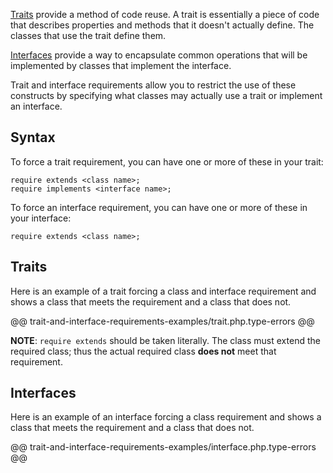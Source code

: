 [Traits](http://php.net/manual/en/language.oop5.traits.php) provide a method of code reuse. A trait is essentially a piece of code that describes properties and methods that it doesn't actually define. The classes that use the trait define them.

[Interfaces](http://php.net/manual/en/language.oop5.interfaces.php) provide a way to encapsulate common operations that will be implemented by classes that implement the interface.

Trait and interface requirements allow you to restrict the use of these constructs by specifying what classes may actually use a trait or implement an interface.

## Syntax

To force a trait requirement, you can have one or more of these in your trait:

```
require extends <class name>;
require implements <interface name>;
```

To force an interface requirement, you can have one or more of these in your interface:

```
require extends <class name>;
```

## Traits

Here is an example of a trait forcing a class and interface requirement and shows a class that meets the requirement and a class that does not.

@@ trait-and-interface-requirements-examples/trait.php.type-errors @@

**NOTE**: `require extends` should be taken literally. The class must extend
the required class; thus the actual required class **does not** meet that requirement.

## Interfaces

Here is an example of an interface forcing a class requirement and shows a class that meets the requirement and a class that does not.

@@ trait-and-interface-requirements-examples/interface.php.type-errors @@
